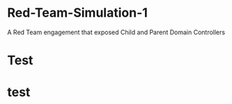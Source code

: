 # Red-Team-Simulation-1
A Red Team engagement that exposed Child and Parent Domain Controllers
# Test



# test
